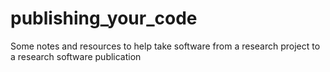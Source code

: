 # publishing_your_code
Some notes and resources to help take software from a research project to a research software publication
